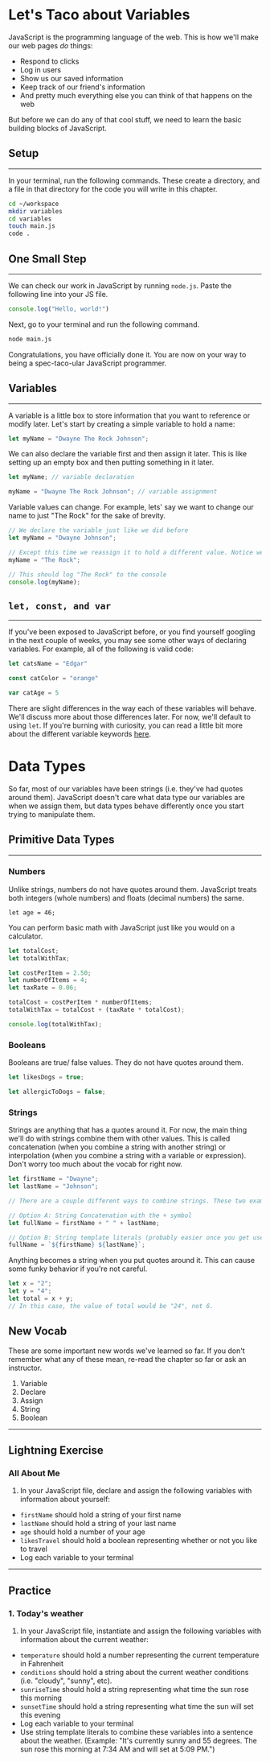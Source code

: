 # Let's Taco about Variables

JavaScript is the programming language of the web. This is how we'll make our web pages *do* things:
- Respond to clicks
- Log in users
- Show us our saved information
- Keep track of our friend's information
- And pretty much everything else you can think of that happens on the web

But before we can do any of that cool stuff, we need to learn the basic building blocks of JavaScript.

## **Setup**
--- 

In your terminal, run the following commands. These create a directory, and a file in that directory for the code you will write in this chapter.

```sh
cd ~/workspace
mkdir variables
cd variables
touch main.js
code .
```

## **One Small Step** 
---

We can check our work in JavaScript by running ```node.js```. Paste the following line into your JS file. 

```js
console.log("Hello, world!")
```

Next, go to your terminal and run the following command.

```sh
node main.js
```

Congratulations, you have officially done it. You are now on your way to being a spec-taco-ular JavaScript programmer.


## **Variables**
---

A variable is a little box to store information that you want to reference or modify later. Let's start by creating a simple variable to hold a name:

```js
let myName = "Dwayne The Rock Johnson";
```

We can also declare the variable first and then assign it later. This is like setting up an empty box and then putting something in it later.
```js
let myName; // variable declaration

myName = "Dwayne The Rock Johnson"; // variable assignment
```
Variable values can change. For example, lets' say we want to change our name to just "The Rock" for the sake of brevity.

```js
// We declare the variable just like we did before
let myName = "Dwayne Johnson";

// Except this time we reassign it to hold a different value. Notice we don't have to use the let keyword for reassignments.
myName = "The Rock";

// This should log "The Rock" to the console
console.log(myName);
```  

## `let, const, and var`
---

If you've been exposed to JavaScript before, or you find yourself googling in the next couple of weeks, you may see some other ways of declaring variables. For example, all of the following is valid code:
```js
let catsName = "Edgar"

const catColor = "orange"

var catAge = 5
```

There are slight differences in the way each of these variables will behave. We'll discuss more about those differences later. For now, we'll default to using `let`. If you're burning with curiosity, you can read a little bit more about the different variable keywords [here](https://www.freecodecamp.org/news/var-let-and-const-whats-the-difference/).


# Data Types
So far, most of our variables have been strings (i.e. they've had quotes around them). JavaScript doesn't care what data type our variables are when we assign them, but data types behave differently once you start trying to manipulate them.
## Primitive Data Types
---  
### Numbers
Unlike strings, numbers do not have quotes around them. JavaScript treats both integers (whole numbers) and floats (decimal numbers) the same.
```
let age = 46;
```
You can perform basic math with JavaScript just like you would on a calculator.

```js
let totalCost;
let totalWithTax;

let costPerItem = 2.50;
let numberOfItems = 4;
let taxRate = 0.06;

totalCost = costPerItem * numberOfItems;
totalWithTax = totalCost + (taxRate * totalCost);

console.log(totalWithTax);
```
### Booleans
Booleans are true/ false values. They do not have quotes around them.

```js
let likesDogs = true;

let allergicToDogs = false;
```
### Strings
Strings are anything that has a quotes around it. For now, the main thing we'll do with strings combine them with other values. This is called concatenation (when you combine a string with another string) or interpolation (when you combine a string with a variable or expression). Don't worry too much about the vocab for right now.

```js
let firstName = "Dwayne";
let lastName = "Johnson";

// There are a couple different ways to combine strings. These two examples produce the same result:

// Option A: String Concatenation with the + symbol
let fullName = firstName + " " + lastName;

// Option B: String template literals (probably easier once you get used to them) When we say you need to string interpolate this is what we mean. More on this later
fullName = `${firstName} ${lastName}`;
```

Anything becomes a string when you put quotes around it. This can cause some funky behavior if you're not careful.

```js
let x = "2";
let y = "4";
let total = x + y;
// In this case, the value of total would be "24", not 6.

```


## New Vocab
These are some important new words we've learned so far. If you don't remember what any of these mean, re-read the chapter so far or ask an instructor.
1. Variable
1. Declare
1. Assign
1. String
1. Boolean


***
## Lightning Exercise
### All About Me
1. In your JavaScript file, declare and assign the following variables with information about yourself:
  - `firstName` should hold a string of your first name
  - `lastName` should hold a string of your last name
  - `age` should hold a number of your age
  - `likesTravel` should hold a boolean representing whether or not you like to travel
  - Log each variable to your terminal
***

## Practice


### 1. Today's weather
1. In your JavaScript file, instantiate and assign the following variables with information about the current weather:
  - `temperature` should hold a number representing the current temperature in Fahrenheit
  - `conditions` should hold a string about the current weather conditions (i.e. "cloudy", "sunny", etc).
  - `sunriseTime` should hold a string representing what time the sun rose this morning
  - `sunsetTime` should hold a string representing what time the sun will set this evening
  - Log each variable to your terminal
  - Use string template literals to combine these variables into a sentence about the weather. (Example: "It's currently sunny and 55 degrees. The sun rose this morning at 7:34 AM and will set at 5:09 PM.")



